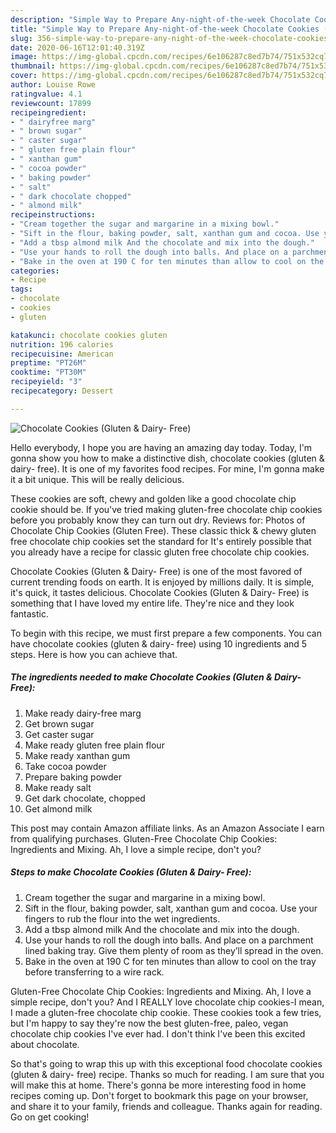```yaml
---
description: "Simple Way to Prepare Any-night-of-the-week Chocolate Cookies (Gluten &amp;amp; Dairy- Free)"
title: "Simple Way to Prepare Any-night-of-the-week Chocolate Cookies (Gluten &amp;amp; Dairy- Free)"
slug: 356-simple-way-to-prepare-any-night-of-the-week-chocolate-cookies-gluten-and-amp-dairy-free
date: 2020-06-16T12:01:40.319Z
image: https://img-global.cpcdn.com/recipes/6e106287c8ed7b74/751x532cq70/chocolate-cookies-gluten-dairy-free-recipe-main-photo.jpg
thumbnail: https://img-global.cpcdn.com/recipes/6e106287c8ed7b74/751x532cq70/chocolate-cookies-gluten-dairy-free-recipe-main-photo.jpg
cover: https://img-global.cpcdn.com/recipes/6e106287c8ed7b74/751x532cq70/chocolate-cookies-gluten-dairy-free-recipe-main-photo.jpg
author: Louise Rowe
ratingvalue: 4.1
reviewcount: 17899
recipeingredient:
- " dairyfree marg"
- " brown sugar"
- " caster sugar"
- " gluten free plain flour"
- " xanthan gum"
- " cocoa powder"
- " baking powder"
- " salt"
- " dark chocolate chopped"
- " almond milk"
recipeinstructions:
- "Cream together the sugar and margarine in a mixing bowl."
- "Sift in the flour, baking powder, salt, xanthan gum and cocoa. Use your fingers to rub the flour into the wet ingredients."
- "Add a tbsp almond milk And the chocolate and mix into the dough."
- "Use your hands to roll the dough into balls. And place on a parchment lined baking tray. Give them plenty of room as they’ll spread in the oven."
- "Bake in the oven at 190 C for ten minutes than allow to cool on the tray before transferring to a wire rack."
categories:
- Recipe
tags:
- chocolate
- cookies
- gluten

katakunci: chocolate cookies gluten 
nutrition: 196 calories
recipecuisine: American
preptime: "PT26M"
cooktime: "PT30M"
recipeyield: "3"
recipecategory: Dessert

---
```



![Chocolate Cookies (Gluten &amp; Dairy- Free)](https://img-global.cpcdn.com/recipes/6e106287c8ed7b74/751x532cq70/chocolate-cookies-gluten-dairy-free-recipe-main-photo.jpg)

Hello everybody, I hope you are having an amazing day today. Today, I'm gonna show you how to make a distinctive dish, chocolate cookies (gluten &amp; dairy- free). It is one of my favorites food recipes. For mine, I'm gonna make it a bit unique. This will be really delicious.

These cookies are soft, chewy and golden like a good chocolate chip cookie should be. If you&#39;ve tried making gluten-free chocolate chip cookies before you probably know they can turn out dry. Reviews for: Photos of Chocolate Chip Cookies (Gluten Free). These classic thick &amp; chewy gluten free chocolate chip cookies set the standard for It&#39;s entirely possible that you already have a recipe for classic gluten free chocolate chip cookies.

Chocolate Cookies (Gluten &amp; Dairy- Free) is one of the most favored of current trending foods on earth. It is enjoyed by millions daily. It is simple, it's quick, it tastes delicious. Chocolate Cookies (Gluten &amp; Dairy- Free) is something that I have loved my entire life. They're nice and they look fantastic.


To begin with this recipe, we must first prepare a few components. You can have chocolate cookies (gluten &amp; dairy- free) using 10 ingredients and 5 steps. Here is how you can achieve that.

<!--inarticleads1-->

##### The ingredients needed to make Chocolate Cookies (Gluten &amp; Dairy- Free):

1. Make ready  dairy-free marg
1. Get  brown sugar
1. Get  caster sugar
1. Make ready  gluten free plain flour
1. Make ready  xanthan gum
1. Take  cocoa powder
1. Prepare  baking powder
1. Make ready  salt
1. Get  dark chocolate, chopped
1. Get  almond milk


This post may contain Amazon affiliate links. As an Amazon Associate I earn from qualifying purchases. Gluten-Free Chocolate Chip Cookies: Ingredients and Mixing. Ah, I love a simple recipe, don&#39;t you? 

<!--inarticleads2-->

##### Steps to make Chocolate Cookies (Gluten &amp; Dairy- Free):

1. Cream together the sugar and margarine in a mixing bowl.
1. Sift in the flour, baking powder, salt, xanthan gum and cocoa. Use your fingers to rub the flour into the wet ingredients.
1. Add a tbsp almond milk And the chocolate and mix into the dough.
1. Use your hands to roll the dough into balls. And place on a parchment lined baking tray. Give them plenty of room as they’ll spread in the oven.
1. Bake in the oven at 190 C for ten minutes than allow to cool on the tray before transferring to a wire rack.


Gluten-Free Chocolate Chip Cookies: Ingredients and Mixing. Ah, I love a simple recipe, don&#39;t you? And I REALLY love chocolate chip cookies-I mean, I made a gluten-free chocolate chip cookie. These cookies took a few tries, but I&#39;m happy to say they&#39;re now the best gluten-free, paleo, vegan chocolate chip cookies I&#39;ve ever had. I don&#39;t think I&#39;ve been this excited about chocolate. 

So that's going to wrap this up with this exceptional food chocolate cookies (gluten &amp; dairy- free) recipe. Thanks so much for reading. I am sure that you will make this at home. There's gonna be more interesting food in home recipes coming up. Don't forget to bookmark this page on your browser, and share it to your family, friends and colleague. Thanks again for reading. Go on get cooking!
